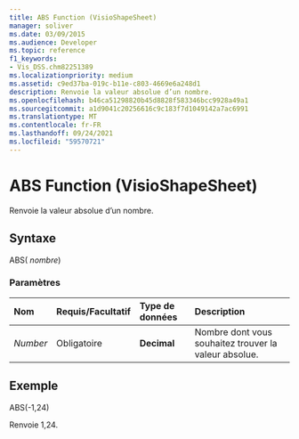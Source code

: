 ```yaml
---
title: ABS Function (VisioShapeSheet)
manager: soliver
ms.date: 03/09/2015
ms.audience: Developer
ms.topic: reference
f1_keywords:
- Vis_DSS.chm82251389
ms.localizationpriority: medium
ms.assetid: c9ed37ba-019c-b11e-c803-4669e6a248d1
description: Renvoie la valeur absolue d’un nombre.
ms.openlocfilehash: b46ca51298820b45d8828f583346bcc9928a49a1
ms.sourcegitcommit: a1d9041c20256616c9c183f7d1049142a7ac6991
ms.translationtype: MT
ms.contentlocale: fr-FR
ms.lasthandoff: 09/24/2021
ms.locfileid: "59570721"
---
```

# <a name="abs-function-visioshapesheet"></a>ABS Function (VisioShapeSheet)

Renvoie la valeur absolue d’un nombre.
  
## <a name="syntax"></a>Syntaxe

ABS( *nombre*) 
  
### <a name="parameters"></a>Paramètres

|**Nom**|**Requis/Facultatif**|**Type de données**|**Description**|
|:-----|:-----|:-----|:-----|
| _Number_ <br/> |Obligatoire  <br/> |**Decimal** <br/> |Nombre dont vous souhaitez trouver la valeur absolue.  <br/> |
   
## <a name="example"></a>Exemple

ABS(-1,24) 
  
Renvoie 1,24.
  

